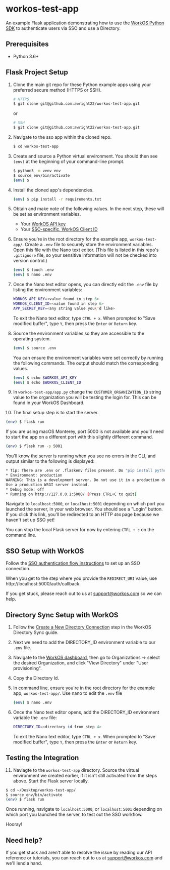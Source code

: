 # workos-test-app

An example Flask application demonstrating how to use the [WorkOS Python SDK](https://github.com/workos/workos-python) to authenticate users via SSO and use a Directory.

## Prerequisites

- Python 3.6+

## Flask Project Setup

1. Clone the main git repo for these Python example apps using your preferred secure method (HTTPS or SSH).

   ```bash
   # HTTPS
   $ git clone git@github.com:awright22/workos-test-app.git
   ```

   or

   ```bash
   # SSH
   $ git clone git@github.com:awright22/workos-test-app.git
   ```

2. Navigate to the sso app within the cloned repo.

   ```bash
   $ cd workos-test-app
   ```

3. Create and source a Python virtual environment. You should then see `(env)` at the beginning of your command-line prompt.

   ```bash
   $ python3 -m venv env
   $ source env/bin/activate
   (env) $
   ```

4. Install the cloned app's dependencies.

   ```bash
   (env) $ pip install -r requirements.txt
   ```

5. Obtain and make note of the following values. In the next step, these will be set as environment variables.

   - Your [WorkOS API key](https://dashboard.workos.com/api-keys)
   - Your [SSO-specific, WorkOS Client ID](https://dashboard.workos.com/configuration)

6. Ensure you're in the root directory for the example app, `workos-test-app/`. Create a `.env` file to securely store the environment variables. Open this file with the Nano text editor. (This file is listed in this repo's `.gitignore` file, so your sensitive information will not be checked into version control.)

   ```bash
   (env) $ touch .env
   (env) $ nano .env
   ```

7. Once the Nano text editor opens, you can directly edit the `.env` file by listing the environment variables:

   ```bash
   WORKOS_API_KEY=<value found in step 6>
   WORKOS_CLIENT_ID=<value found in step 6>
   APP_SECRET_KEY=<any string value you\'d like>
   ```

   To exit the Nano text editor, type `CTRL + x`. When prompted to "Save modified buffer", type `Y`, then press the `Enter` or `Return` key.

8. Source the environment variables so they are accessible to the operating system.

   ```bash
   (env) $ source .env
   ```

   You can ensure the environment variables were set correctly by running the following commands. The output should match the corresponding values.

   ```bash
   (env) $ echo $WORKOS_API_KEY
   (env) $ echo $WORKOS_CLIENT_ID
   ```

9. In `workos-test-app/app.py` change the `CUSTOMER_ORGANIZATION_ID` string value to the organization you will be testing the login for. This can be found in your WorkOS Dashboard.

10. The final setup step is to start the server.

```bash
(env) $ flask run
```

If you are using macOS Monterey, port 5000 is not available and you'll need to start the app on a different port with this slightly different command.

```bash
(env) $ flask run -p 5001
```

You'll know the server is running when you see no errors in the CLI, and output similar to the following is displayed:

```bash
* Tip: There are .env or .flaskenv files present. Do "pip install python-dotenv" to use them.
* Environment: production
WARNING: This is a development server. Do not use it in a production deployment.
Use a production WSGI server instead.
* Debug mode: off
* Running on http://127.0.0.1:5000/ (Press CTRL+C to quit)
```

Navigate to `localhost:5000`, or `localhost:5001` depending on which port you launched the server, in your web browser. You should see a "Login" button. If you click this link, you'll be redirected to an HTTP `404` page because we haven't set up SSO yet!

You can stop the local Flask server for now by entering `CTRL + c` on the command line.

## SSO Setup with WorkOS

Follow the [SSO authentication flow instructions](https://workos.com/docs/sso/guide/introduction) to set up an SSO connection.

When you get to the step where you provide the `REDIRECT_URI` value, use http://localhost:5000/auth/callback.

If you get stuck, please reach out to us at support@workos.com so we can help.

## Directory Sync Setup with WorkOS
1. Follow the [Create a New Directory Connection](https://workos.com/docs/directory-sync/guide/create-new-directory-connection) step in the WorkOS Directory Sync guide.

2. Next we need to add the DIRECTORY_ID environment variable to our `.env` file. 

3. Navigate to the [WorkOS dashboard](dashboard.workos.com/), then go to Organizations -> select the desired Organization, and click "View Directory" under "User provisioning".

4. Copy the Directory Id.

2. In command line, ensure you're in the root directory for the example app, `workos-test-app/`. Use nano to edit the `.env` file

   ```bash
   (env) $ nano .env
   ```

7. Once the Nano text editor opens, add the DIRECTORY_ID environment variable the `.env` file:

   ```bash
   DIRECTORY_ID=<directory id from step 4>
   ```

   To exit the Nano text editor, type `CTRL + x`. When prompted to "Save modified buffer", type `Y`, then press the `Enter` or `Return` key.

## Testing the Integration

11. Naviagte to the `workos-test-app` directory. Source the virtual environment we created earlier, if it isn't still activated from the steps above. Start the Flask server locally.

```bash
$ cd ~/Desktop/workos-test-app/
$ source env/bin/activate
(env) $ flask run
```

Once running, navigate to `localhost:5000`, or `localhost:5001` depending on which port you launched the server, to test out the SSO workflow.

Hooray!

## Need help?

If you get stuck and aren't able to resolve the issue by reading our API reference or tutorials, you can reach out to us at support@workos.com and we'll lend a hand.
